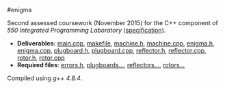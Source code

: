 #enigma

Second assessed coursework (November 2015) for the C++ component of _550 Integrated Programming Laboratory_ ([specification](spec.pdf)).

- __Deliverables:__ [main.cpp](main.cpp), [makefile](makefile), [machine.h](machine.h), [machine.cpp](machine.cpp), [enigma.h](enigma.h), [enigma.cpp](enigma.cpp), [plugboard.h](plugboard.h), [plugboard.cpp](plugboard.cpp), [reflector.h](reflector.h), [reflector.cpp](reflector.cpp), [rotor.h](rotor.h), [rotor.cpp](rotor.cpp)
- __Required files__: [errors.h](errors.h), [plugboards...](plugboards), [reflectors...](reflectors), [rotors...](rotors)

Compiled using _g++ 4.8.4_.
